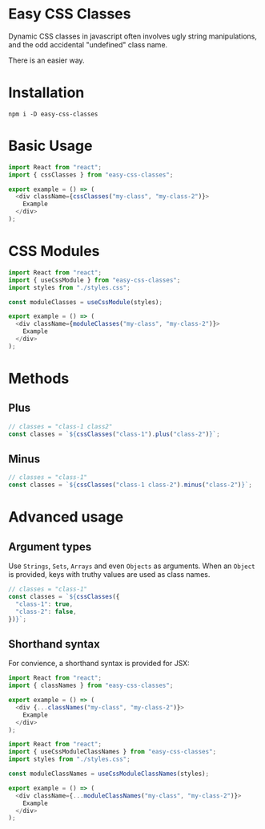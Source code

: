 # Easy CSS Classes

Dynamic CSS classes in javascript often involves ugly string manipulations, and the odd accidental "undefined" class name.

There is an easier way.

# Installation

```shell
npm i -D easy-css-classes
```

# Basic Usage

```javascript
import React from "react";
import { cssClasses } from "easy-css-classes";

export example = () => (
  <div className={cssClasses("my-class", "my-class-2")}>
    Example
  </div>
);
```

# CSS Modules

```javascript
import React from "react";
import { useCssModule } from "easy-css-classes";
import styles from "./styles.css";

const moduleClasses = useCssModule(styles);

export example = () => (
  <div className={moduleClasses("my-class", "my-class-2")}>
    Example
  </div>
);
```

# Methods

## Plus

```javascript
// classes = "class-1 class2"
const classes = `${cssClasses("class-1").plus("class-2")}`;
```

## Minus

```javascript
// classes = "class-1"
const classes = `${cssClasses("class-1 class-2").minus("class-2")}`;
```

# Advanced usage

## Argument types

Use `Strings`, `Sets`, `Arrays` and even `Objects` as arguments. When an `Object` is provided, keys with truthy values are used as class names.

```javascript
// classes = "class-1"
const classes = `${cssClasses({
  "class-1": true,
  "class-2": false,
})}`;
```

## Shorthand syntax

For convience, a shorthand syntax is provided for JSX:

```javascript
import React from "react";
import { classNames } from "easy-css-classes";

export example = () => (
  <div {...classNames("my-class", "my-class-2")}>
    Example
  </div>
);
```

```javascript
import React from "react";
import { useCssModuleClassNames } from "easy-css-classes";
import styles from "./styles.css";

const moduleClassNames = useCssModuleClassNames(styles);

export example = () => (
  <div className={...moduleClassNames("my-class", "my-class-2")}>
    Example
  </div>
);
```
